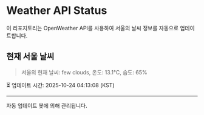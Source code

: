 
# Weather API Status

이 리포지토리는 OpenWeather API를 사용하여 서울의 날씨 정보를 자동으로 업데이트합니다.

## 현재 서울 날씨
> 서울의 현재 날씨: few clouds, 온도: 13.1°C, 습도: 65%

⏳ 업데이트 시간: 2025-10-24 04:13:08 (KST)

---
자동 업데이트 봇에 의해 관리됩니다.

